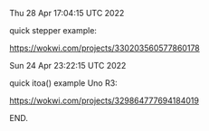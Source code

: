 Thu 28 Apr 17:04:15 UTC 2022

quick stepper example:

  https://wokwi.com/projects/330203560577860178



Sun 24 Apr 23:22:15 UTC 2022

quick itoa() example Uno R3:

  https://wokwi.com/projects/329864777694184019

END.
